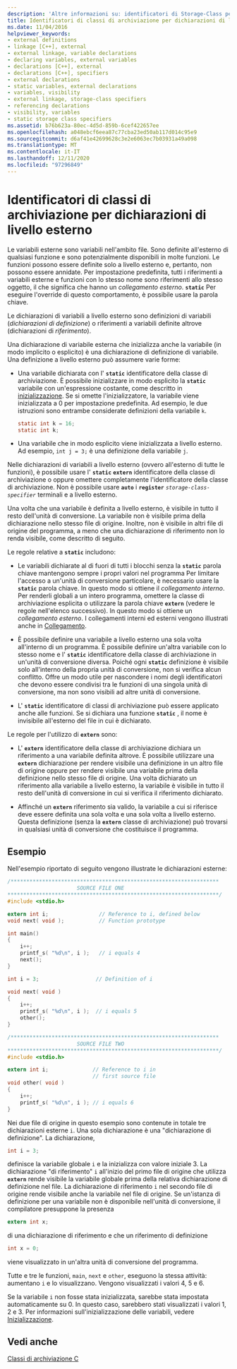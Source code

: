 ```yaml
---
description: 'Altre informazioni su: identificatori di Storage-Class per dichiarazioni di External-Level'
title: Identificatori di classi di archiviazione per dichiarazioni di livello esterno
ms.date: 11/04/2016
helpviewer_keywords:
- external definitions
- linkage [C++], external
- external linkage, variable declarations
- declaring variables, external variables
- declarations [C++], external
- declarations [C++], specifiers
- external declarations
- static variables, external declarations
- variables, visibility
- external linkage, storage-class specifiers
- referencing declarations
- visibility, variables
- static storage class specifiers
ms.assetid: b76b623a-80ec-4d5d-859b-6cef422657ee
ms.openlocfilehash: a048ebcf6eea87c77cba23ed50ab117d014c95e9
ms.sourcegitcommit: d6af41e42699628c3e2e6063ec7b03931a49a098
ms.translationtype: MT
ms.contentlocale: it-IT
ms.lasthandoff: 12/11/2020
ms.locfileid: "97296849"
---
```

# <a name="storage-class-specifiers-for-external-level-declarations"></a>Identificatori di classi di archiviazione per dichiarazioni di livello esterno

Le variabili esterne sono variabili nell'ambito file. Sono definite all'esterno di qualsiasi funzione e sono potenzialmente disponibili in molte funzioni. Le funzioni possono essere definite solo a livello esterno e, pertanto, non possono essere annidate. Per impostazione predefinita, tutti i riferimenti a variabili esterne e funzioni con lo stesso nome sono riferimenti allo stesso oggetto, il che significa che hanno un *collegamento esterno*. **`static`** Per eseguire l'override di questo comportamento, è possibile usare la parola chiave.

Le dichiarazioni di variabili a livello esterno sono definizioni di variabili (*dichiarazioni di definizione*) o riferimenti a variabili definite altrove (dichiarazioni di *riferimento*).

Una dichiarazione di variabile esterna che inizializza anche la variabile (in modo implicito o esplicito) è una dichiarazione di definizione di variabile. Una definizione a livello esterno può assumere varie forme:

- Una variabile dichiarata con l' **`static`** identificatore della classe di archiviazione. È possibile inizializzare in modo esplicito la **`static`** variabile con un'espressione costante, come descritto in [inizializzazione](../c-language/initialization.md). Se si omette l'inizializzatore, la variabile viene inizializzata a 0 per impostazione predefinita. Ad esempio, le due istruzioni sono entrambe considerate definizioni della variabile `k`.

    ```C
    static int k = 16;
    static int k;
    ```

- Una variabile che in modo esplicito viene inizializzata a livello esterno. Ad esempio, `int j = 3;` è una definizione della variabile `j`.

Nelle dichiarazioni di variabili a livello esterno (ovvero all'esterno di tutte le funzioni), è possibile usare l' **`static`** **`extern`** identificatore della classe di archiviazione o oppure omettere completamente l'identificatore della classe di archiviazione. Non è possibile usare **`auto`** i **`register`** *`storage-class-specifier`* terminali e a livello esterno.

Una volta che una variabile è definita a livello esterno, è visibile in tutto il resto dell'unità di conversione. La variabile non è visibile prima della dichiarazione nello stesso file di origine. Inoltre, non è visibile in altri file di origine del programma, a meno che una dichiarazione di riferimento non lo renda visibile, come descritto di seguito.

Le regole relative a **`static`** includono:

- Le variabili dichiarate al di fuori di tutti i blocchi senza la **`static`** parola chiave mantengono sempre i propri valori nel programma Per limitare l'accesso a un'unità di conversione particolare, è necessario usare la **`static`** parola chiave. In questo modo si ottiene il *collegamento interno*. Per renderli globali a un intero programma, omettere la classe di archiviazione esplicita o utilizzare la parola chiave **`extern`** (vedere le regole nell'elenco successivo). In questo modo si ottiene un *collegamento esterno*. I collegamenti interni ed esterni vengono illustrati anche in [Collegamento](../c-language/linkage.md).

- È possibile definire una variabile a livello esterno una sola volta all'interno di un programma. È possibile definire un'altra variabile con lo stesso nome e l' **`static`** identificatore della classe di archiviazione in un'unità di conversione diversa. Poiché ogni **`static`** definizione è visibile solo all'interno della propria unità di conversione, non si verifica alcun conflitto. Offre un modo utile per nascondere i nomi degli identificatori che devono essere condivisi tra le funzioni di una singola unità di conversione, ma non sono visibili ad altre unità di conversione.

- L' **`static`** identificatore di classi di archiviazione può essere applicato anche alle funzioni. Se si dichiara una funzione **`static`** , il nome è invisibile all'esterno del file in cui è dichiarato.

Le regole per l'utilizzo di **`extern`** sono:

- L' **`extern`** identificatore della classe di archiviazione dichiara un riferimento a una variabile definita altrove. È possibile utilizzare una **`extern`** dichiarazione per rendere visibile una definizione in un altro file di origine oppure per rendere visibile una variabile prima della definizione nello stesso file di origine. Una volta dichiarato un riferimento alla variabile a livello esterno, la variabile è visibile in tutto il resto dell'unità di conversione in cui si verifica il riferimento dichiarato.

- Affinché un **`extern`** riferimento sia valido, la variabile a cui si riferisce deve essere definita una sola volta e una sola volta a livello esterno. Questa definizione (senza la **`extern`** classe di archiviazione) può trovarsi in qualsiasi unità di conversione che costituisce il programma.

## <a name="example"></a>Esempio

Nell'esempio riportato di seguito vengono illustrate le dichiarazioni esterne:

```C
/******************************************************************
                      SOURCE FILE ONE
*******************************************************************/
#include <stdio.h>

extern int i;                // Reference to i, defined below
void next( void );           // Function prototype

int main()
{
    i++;
    printf_s( "%d\n", i );   // i equals 4
    next();
}

int i = 3;                  // Definition of i

void next( void )
{
    i++;
    printf_s( "%d\n", i );  // i equals 5
    other();
}

/******************************************************************
                      SOURCE FILE TWO
*******************************************************************/
#include <stdio.h>

extern int i;              // Reference to i in
                           // first source file
void other( void )
{
    i++;
    printf_s( "%d\n", i ); // i equals 6
}
```

Nei due file di origine in questo esempio sono contenute in totale tre dichiarazioni esterne `i`. Una sola dichiarazione è una "dichiarazione di definizione". La dichiarazione,

```C
int i = 3;
```

definisce la variabile globale `i` e la inizializza con valore iniziale 3. La dichiarazione "di riferimento" `i` all'inizio del primo file di origine che utilizza **`extern`** rende visibile la variabile globale prima della relativa dichiarazione di definizione nel file. La dichiarazione di riferimento `i` nel secondo file di origine rende visibile anche la variabile nel file di origine. Se un'istanza di definizione per una variabile non è disponibile nell'unità di conversione, il compilatore presuppone la presenza

```C
extern int x;
```

di una dichiarazione di riferimento e che un riferimento di definizione

```C
int x = 0;
```

viene visualizzato in un'altra unità di conversione del programma.

Tutte e tre le funzioni, `main`, `next` e `other`, eseguono la stessa attività: aumentano `i` e lo visualizzano. Vengono visualizzati i valori 4, 5 e 6.

Se la variabile `i` non fosse stata inizializzata, sarebbe stata impostata automaticamente su 0. In questo caso, sarebbero stati visualizzati i valori 1, 2 e 3. Per informazioni sull'inizializzazione delle variabili, vedere [Inizializzazione](../c-language/initialization.md).

## <a name="see-also"></a>Vedi anche

[Classi di archiviazione C](../c-language/c-storage-classes.md)
